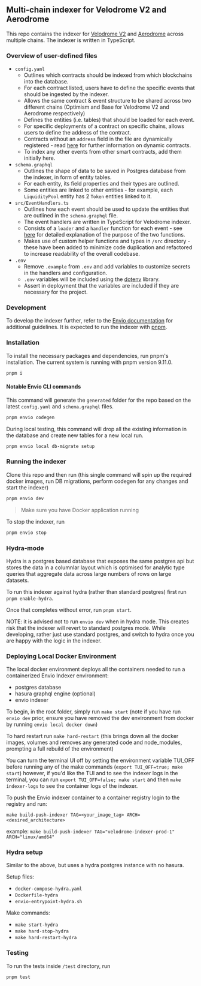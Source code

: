 ## Multi-chain indexer for Velodrome V2 and Aerodrome

This repo contains the indexer for [Velodrome V2](https://velodrome.finance/) and
[Aerodrome](https://aerodrome.finance/) across multiple chains.
The indexer is written in TypeScript.

### Overview of user-defined files

- `config.yaml`
  - Outlines which contracts should be indexed from which blockchains into the database.
  - For each contract listed, users have to define the specific events that should be ingested by the indexer.
  - Allows the same contract & event structure to be shared across two different chains (Optimism and Base for Velodrome V2 and Aerodrome respectively)
  - Defines the entities (i.e. tables) that should be loaded for each event.
  - For specific deployments of a contract on specific chains, allows users to define the address of the contract.
  - Contracts without an `address` field in the file are dynamically registered - read [here](https://docs.envio.dev/docs/dynamic-contracts) for further information on dynamic contracts.
  - To index any other events from other smart contracts, add them initially here.
- `schema.graphql`
  - Outlines the shape of data to be saved in Postgres database from the indexer, in form of entity tables.
  - For each entity, its field properties and their types are outlined.
  - Some entities are linked to other entities - for example, each `LiquidityPool` entity has 2 `Token` entities linked to it.
- `src/EventHandlers.ts`
  - Outlines how each event should be used to update the entities that are outlined in the `schema.graphql` file.
  - The event handlers are written in TypeScript for Velodrome indexer.
  - Consists of a `loader` and a `handler` function for each event - see [here](https://docs.envio.dev/docs/event-handlers) for detailed explanation of the purpose of the two functions.
  - Makes use of custom helper functions and types in `/src` directory - these have been added to minimize code duplication and refactored to increase readability of the overall codebase.
- `.env`
  - Remove `.example` from `.env` and add variables to customize secrets in the handlers and configuration.
  - `.env` variables will be included using the [dotenv](https://www.dotenv.org/docs/) library.
  - Assert in deployment that the variables are included if they are necessary for the project.
    

### Development

To develop the indexer further, refer to the [Envio documentation](https://docs.envio.dev/docs/overview) for additional guidelines. It is expected to run the
indexer with [pnpm](https://pnpm.io/).

### Installation

To install the necessary packages and dependencies, run pnpm's installation. The current system
is running with pnpm version 9.11.0.

```bash
pnpm i
```

#### Notable Envio CLI commands

This command will generate the `generated` folder for the repo based on the latest `config.yaml` and `schema.graphql` files.

```bash
pnpm envio codegen
```

During local testing, this command will drop all the existing information in the database and create new tables for a new local run.

```bash
pnpm envio local db-migrate setup
```

### Running the indexer

Clone this repo and then run (this single command will spin up the required docker images, run DB migrations, perform codegen for any changes and start the indexer)

```bash
pnpm envio dev
```

> Make sure you have Docker application running

To stop the indexer, run

```bash
pnpm envio stop
```

### Hydra-mode

Hydra is a postgres based database that exposes the same postgres api but stores the data in a columnlar layout which is optimised for analytic type queries that aggregate data across large numbers of rows on large datasets.

To run this indexer against hydra (rather than standard postgres) first run `pnpm enable-hydra`.

Once that completes without error, run `pnpm start`.

NOTE: it is advised not to run `envio dev` when in hydra mode. This creates risk that the indexer will revert to standard postgres mode. While developing, rather just use standard postgres, and switch to hydra once you are happy with the logic in the indexer.

### Deploying Local Docker Environment

The local docker environment deploys all the containers needed to run a containerized Envio Indexer environment:

- postgres database
- hasura graphql engine (optional)
- envio indexer

To begin, in the root folder, simply run `make start` (note if you have run `envio dev` prior, ensure you have removed the dev environment from docker by running `envio local docker down`)

To hard restart run `make hard-restart` (this brings down all the docker images, volumes and removes any generated code and node_modules, prompting a full rebuild of the environment)

You can turn the terminal UI off by setting the environment variable TUI_OFF before running any of the make commands (`export TUI_OFF=true; make start`) however, if you'd like the TUI and to see the indexer logs in the terminal, you can run `export TUI_OFF=false; make start` and then `make indexer-logs` to see the container logs of the indexer.

To push the Envio indexer container to a container registry login to the registry and run:

`make build-push-indexer TAG=<your_image_tag> ARCH=<desired_architecture>`

example: `make build-push-indexer TAG="velodrome-indexer-prod-1" ARCH="linux/amd64"`

### Hydra setup

Similar to the above, but uses a hydra postgres instance with no hasura.

Setup files:

- `docker-compose-hydra.yaml`
- `Dockerfile-hydra`
- `envio-entrypoint-hydra.sh`

Make commands:

- `make start-hydra`
- `make hard-stop-hydra`
- `make hard-restart-hydra`

### Testing

To run the tests inside `/test` directory, run

```bash
pnpm test
```
